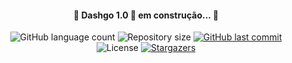 <h4 align="center"> 
	🚧 Dashgo 1.0 🚀 em construção... 🚧
</h4>

<p align="center">
  <img alt="GitHub language count" src="https://img.shields.io/github/languages/count/scarvalhos/nlw1?color=%2304D361">

  <img alt="Repository size" src="https://img.shields.io/github/repo-size/scarvalhos/dashgo">
  
  <a href="https://github.com/scarvalhos/dashgo/commits/master">
    <img alt="GitHub last commit" src="https://img.shields.io/github/last-commit/scarvalhos/dashgo">
  </a>

  <img alt="License" src="https://img.shields.io/badge/license-MIT-brightgreen">
   <a href="https://github.com/scarvalhos/dashgo/stargazers">
    <img alt="Stargazers" src="https://img.shields.io/github/stars/scarvalhos/dashgo?style=social">
  </a>
</p>
